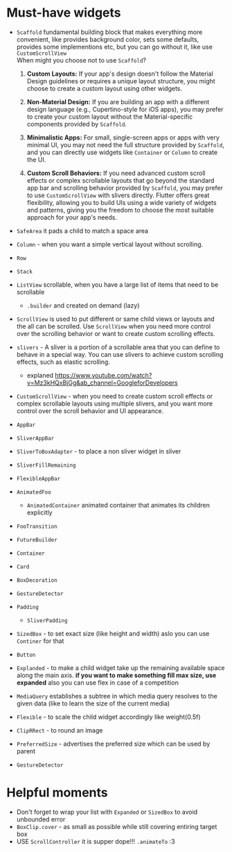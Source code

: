 # Must-have widgets
- `Scaffold` fundamental building block that makes everything more convenient, like provides background color, sets some defaults, provides some implementions etc, but you can go without it, like use `CustomScrollView`  
  When might you choose not to use `Scaffold`?

  1. **Custom Layouts:** If your app's design doesn't follow the Material Design guidelines or requires a unique layout structure, you might choose to create a custom layout using other widgets.

  2. **Non-Material Design:** If you are building an app with a different design language (e.g., Cupertino-style for iOS apps), you may prefer to create your custom layout without the Material-specific components provided by `Scaffold`.

  3. **Minimalistic Apps:** For small, single-screen apps or apps with very minimal UI, you may not need the full structure provided by `Scaffold`, and you can directly use widgets like `Container` or `Column` to create the UI.

  4. **Custom Scroll Behaviors:** If you need advanced custom scroll effects or complex scrollable layouts that go beyond the standard app bar and scrolling behavior provided by `Scaffold`, you may prefer to use `CustomScrollView` with slivers directly.
  Flutter offers great flexibility, allowing you to build UIs using a wide variety of widgets and patterns, giving you the freedom to choose the most suitable approach for your app's needs.
- `SafeArea` it pads a child to match a space area
- `Column` - when you want a simple vertical layout without scrolling.
- `Row`
- `Stack`
- `ListView` scrollable, when you have a large list of items that need to be scrollable
  - `.builder` and created on demand (lazy)
- `ScrollView` is used to put different or same child views or layouts and the all can be scrolled. Use `ScrollView` when you need more control over the scrolling behavior or want to create custom scrolling effects.
- `slivers` -  A sliver is a portion of a scrollable area that you can define to behave in a special way. You can use slivers to achieve custom scrolling effects, such as elastic scrolling.
  - explaned https://www.youtube.com/watch?v=Mz3kHQxBjGg&ab_channel=GoogleforDevelopers
- `CustomScrollView` -  when you need to create custom scroll effects or complex scrollable layouts using multiple slivers, and you want more control over the scroll behavior and UI appearance.
- `AppBar`
- `SliverAppBar`
- `SliverToBoxAdapter` - to place a non sliver widget in sliver
- `SliverFillRemaining`
- `FlexibleAppBar`
- `AnimatedFoo`
  - `AnimatedContainer` animated container that animates its children explicitly
- `FooTransition`
- `FutureBuilder`
- `Container`
- `Card`
- `BoxDecoration`
- `GestureDetector`
- `Padding`
  - `SliverPadding`
- `SizedBox` - to set exact size (like height and width) aslo you can use `Continer` for that
- `Button`
- `Explanded` - to make a child widget take up the remaining available space along the main axis. **if you want to make something fill max size, use expanded** also you can use flex in case of a competition
- `MediaQuery` establishes a subtree in which media query resolves to the given data (like to learn the size of the current media)
- `Flexible` - to scale the child widget accordingly like weight(0.5f) 
- `ClipRRect` - to round an image
- `PreferredSize` - advertises the preferred size which can be used by parent
- `GestureDetector`

# Helpful moments
- Don't forget to wrap your list with `Expanded` or `SizedBox` to avoid unbounded error
- `BoxClip.cover` - as small as possible while still covering entiring target box
- USE `ScrollController` it is supper dope!!! `.animateTo` :3
